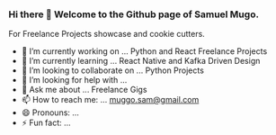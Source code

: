 ### Hi there 👋 Welcome to the Github page of Samuel Mugo.



For Freelance Projects showcase and cookie cutters.

- 🔭 I’m currently working on ... Python and React Freelance Projects
- 🌱 I’m currently learning ... React Native and Kafka Driven Design
- 👯 I’m looking to collaborate on ... Python Projects
- 🤔 I’m looking for help with ...
- 💬 Ask me about ... Freelance Gigs
- 📫 How to reach me: ... muggo.sam@gmail.com
- 😄 Pronouns: ...
- ⚡ Fun fact: ...

